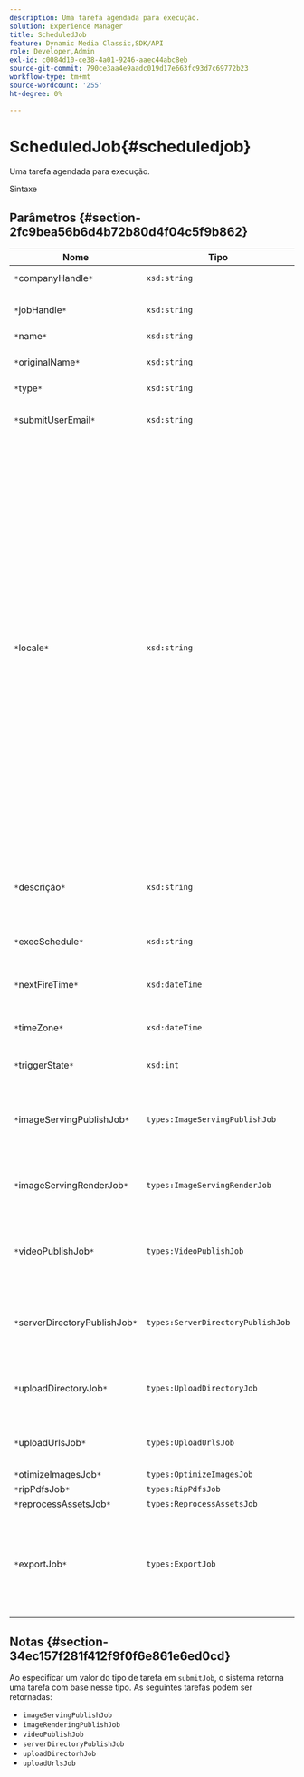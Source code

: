 ```yaml
---
description: Uma tarefa agendada para execução.
solution: Experience Manager
title: ScheduledJob
feature: Dynamic Media Classic,SDK/API
role: Developer,Admin
exl-id: c0084d10-ce38-4a01-9246-aaec44abc8eb
source-git-commit: 790ce3aa4e9aadc019d17e663fc93d7c69772b23
workflow-type: tm+mt
source-wordcount: '255'
ht-degree: 0%

---
```


# ScheduledJob{#scheduledjob}

Uma tarefa agendada para execução.

Sintaxe

## Parâmetros {#section-2fc9bea56b6d4b72b80d4f04c5f9b862}

| Nome | Tipo | Descrição |
|---|---|---|
| `*`companyHandle`*` | `xsd:string` | Manuseio da empresa. |
| `*`jobHandle`*` | `xsd:string` | Manuseio de trabalho agendado. |
| `*`name`*` | `xsd:string` | Nome da tarefa. |
| `*`originalName`*` | `xsd:string` | Nome original do trabalho agendado. |
| `*`type`*` | `xsd:string` | Tipo de tarefa. |
| `*`submitUserEmail`*` | `xsd:string` | O endereço de email do usuário que agendou o trabalho. |
| `*`locale`*` | `xsd:string` | A localidade a ser usada para detalhes do log de tarefas e localização de email. As localidades são especificadas como `<language_code>[- <country_code>]`, em que o código linguístico é um código de duas letras em minúsculas, conforme especificado pela norma ISO-639, e o código opcional do país é um código de duas letras em maiúsculas, conforme especificado pela norma ISO-3166. Por exemplo, a sequência de caracteres da localidade para inglês (Estados Unidos) seria: `en-US`. |
| `*`descrição`*` | `xsd:string` | Uma descrição da tarefa conforme especificado originalmente em `submitJob`. |
| `*`execSchedule`*` | `xsd:string` | Quando a tarefa estiver agendada para execução. |
| `*`nextFireTime`*` | `xsd:dateTime` | A data, a hora e o fuso horário em que a tarefa é acionada. |
| `*`timeZone`*` | `xsd:dateTime` | O fuso horário do trabalho agendado. |
| `*`triggerState`*` | `xsd:int` | Estado do gatilho de escolha de trabalho. |
| `*`imageServingPublishJob`*` | `types:ImageServingPublishJob` | Detalhes do trabalho para um trabalho de publicação de fornecimento de imagem. |
| `*`imageServingRenderJob`*` | `types:ImageServingRenderJob` | Detalhes do trabalho para um trabalho de renderização de imagem. |
| `*`videoPublishJob`*` | `types:VideoPublishJob` | Detalhes do trabalho para um trabalho de publicação de vídeo. Consulte [VideoPublishJob](https://experienceleague.adobe.com/docs/dynamic-media-developer-resources/image-production-api/data-types/r-scheduled-job.html). |
| `*`serverDirectoryPublishJob`*` | `types:ServerDirectoryPublishJob` | Detalhes do trabalho para um trabalho de publicação do diretório do servidor. |
| `*`uploadDirectoryJob`*` | `types:UploadDirectoryJob` | Detalhes do trabalho para um trabalho de diretório de upload. |
| `*`uploadUrlsJob`*` | `types:UploadUrlsJob` | Detalhes do trabalho para um trabalho de upload de URLs. |
| `*`otimizeImagesJob`*` | `types:OptimizeImagesJob` |  |
| `*`ripPdfsJob`*` | `types:RipPdfsJob` |  |
| `*`reprocessAssetsJob`*` | `types:ReprocessAssetsJob` |  |
| `*`exportJob`*` | `types:ExportJob` | Permitir exportação autorizada de arquivos carregados anteriormente. Consulte [Exportar trabalho](https://experienceleague.adobe.com/docs/dynamic-media-developer-resources/image-production-api/data-types/r-scheduled-job.html). |

## Notas {#section-34ec157f281f412f9f0f6e861e6ed0cd}

Ao especificar um valor do tipo de tarefa em `submitJob`, o sistema retorna uma tarefa com base nesse tipo. As seguintes tarefas podem ser retornadas:

* `imageServingPublishJob`
* `imageRenderingPublishJob`
* `videoPublishJob`
* `serverDirectoryPublishJob`
* `uploadDirectorhJob`
* `uploadUrlsJob`
